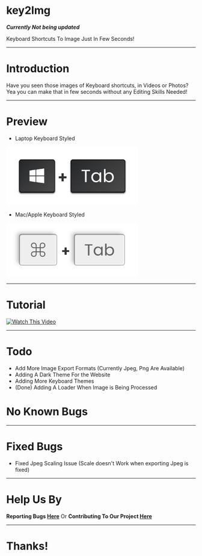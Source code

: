 # key2Img
***Currently Not being updated***

Keyboard Shortcuts To Image Just In Few Seconds!

---

# Introduction
Have you seen those images of Keyboard shortcuts, in Videos or Photos?
Yea you can make that in few seconds without any Editing Skills Needed!

---
# Preview
* Laptop Keyboard Styled
<img src="img/win+tab.png" width="350" title="Laptop Keyboard Styled">

* Mac/Apple Keyboard Styled
<img src="img/command+tab.png" width="350" title="Mac/Apple Keyboard Styled">

---
# Tutorial
[![Watch This Video](https://img.youtube.com/vi/6iDYY7ZB9l4/0.jpg)](https://www.youtube.com/watch?v=6iDYY7ZB9l4)

---
# Todo
* Add More Image Export Formats (Currently Jpeg, Png Are Available)
* Adding A Dark Theme For the Website
* Adding More Keyboard Themes
* (Done) Adding A Loader When Image is Being Processed

# No Known Bugs

---

# Fixed Bugs
* Fixed Jpeg Scaling Issue (Scale doesn't Work when exporting Jpeg is fixed)

---
# Help Us By
**Reporting Bugs [Here](https://github.com/Key2img/Key2Img/issues/new)** Or **Contributing To Our Project [Here](https://github.com/Key2img/Key2Img/pulls)**

---

# Thanks!
